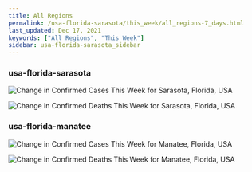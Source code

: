 ```yaml
---
title: All Regions
permalink: /usa-florida-sarasota/this_week/all_regions-7_days.html
last_updated: Dec 17, 2021
keywords: ["All Regions", "This Week"]
sidebar: usa-florida-sarasota_sidebar
---
```


<h3>usa-florida-sarasota</h3>

![Change in Confirmed Cases This Week for Sarasota, Florida, USA](/covid_tracker/images/graphs/usa-florida-sarasota-delta_confirmed-7_days_graph.png)

![Change in Confirmed Deaths This Week for Sarasota, Florida, USA](/covid_tracker/images/graphs/usa-florida-sarasota-delta_deaths-7_days_graph.png)

<h3>usa-florida-manatee</h3>

![Change in Confirmed Cases This Week for Manatee, Florida, USA](/covid_tracker/images/graphs/usa-florida-manatee-delta_confirmed-7_days_graph.png)

![Change in Confirmed Deaths This Week for Manatee, Florida, USA](/covid_tracker/images/graphs/usa-florida-manatee-delta_deaths-7_days_graph.png)
